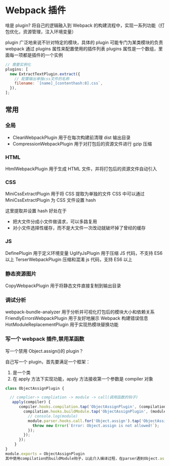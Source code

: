 # Webpack 插件

啥是 plugin?
将自己的逻辑融入到 Webpack 的构建流程中，实现一系列功能（打包优化，资源管理，注入环境变量）

plugin 广泛地来说不针对特定的模块，具体的 plugin 可能专门为某类模块的负责
webpack 通过 plugins 属性来配置使用的插件列表
plugins 属性是一个数组，里面每一项都是插件的一个实例

```js
// 需要实例化
plugins: [
  new ExtractTextPlugin.extract({
    // 配置输出单独css文件的名称
    filename: `[name]_[contenthash:8].css`,
  }),
];
```

## 常用

### 全局

- CleanWebpackPlugin 用于在每次构建前清理 dist 输出目录
- CompressionWebpackPlugin 用于对打包后的资源文件进行 gzip 压缩

### HTML

HtmlWebpackPlugin 用于生成 HTML 文件，并将打包后的资源文件自动引入

### CSS

MiniCssExtractPlugin 用于将 CSS 提取为单独的文件
CSS 中可以通过 MiniCssExtractPlugin 为 CSS 文件设置 hash

这里提取并设置 hash 好处在于

- 把大文件分成小文件做请求，可以多路复用
- 对小文件选择性缓存，而不是大文件一次改动就破坏掉了曾经的缓存

### JS

DefinePlugin 用于定义环境变量
UglifyJsPlugin 用于压缩 JS 代码，不支持 ES6 以上
TerserWebpackPlugin 压缩和混淆 js 代码，支持 ES6 以上

### 静态资源图片

CopyWebpackPlugin 用于将静态文件直接复制到输出目录

### 调试分析

webpack-bundle-analyzer 用于分析并可视化打包后的模块大小和依赖关系
FriendlyErrorsWebpackPlugin 用于友好地展示 Webpack 构建错误信息
HotModuleReplacementPlugin 用于实现热模块替换功能

### 写一个 webpack 插件,禁用某函数

写一个禁用 Object.assign()的 plugin？

自己写一个 plugin，首先要满足一个框架：

1. 是一个类
2. 在 apply 方法下实现功能，apply 方法接收第一个参数是 compiler 对象

```js
class ObjectAssignPlugin {

  // complier-> compliation -> module -> call(调用函数的钩子)
   apply(compiler) {
      compiler.hooks.compilation.tap('ObjectAssignPlugin', (compilation) => {
        compilation.hooks.buildModule.tap('ObjectAssignPlugin', (module) => {
          // console.log(module)
          module.parser.hooks.call.for('Object.assign').tap('ObjectAssignPlugin', () => {
            throw new Error(`Error: Object.assign is not allowed!`);
          });
        });
      });
    }
}
module.exports = ObjectAssignPlugin
其中使用compilation的buildModule钩子，以此介入编译过程，在parser遇到Object.assign方法时抛出错误。

```
